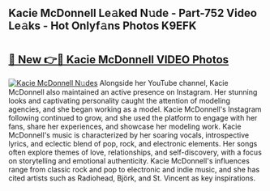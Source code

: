 ## Kacie McDonnell Le𝚊ked N𝚞de - Part-752 Video Le𝚊ks - Hot Onlyf𝚊ns Photos K9EFK

# <h2><a href="http://ab80988.deff.icu/?id=Kacie+McDonnell">🔗 New 👉🔴 Kacie McDonnell VIDEO Photos</a></h2>

[![Kacie McDonnell N𝚞des](https://i.imgur.com/rIISA9y.gif)](http://ab80988.deff.icu/?id=Kacie+McDonnell)
Alongside her YouTube channel, Kacie McDonnell also maintained an active presence on Instagram. Her stunning looks and captivating personality caught the attention of modeling agencies, and she began working as a model. Kacie McDonnell's Instagram following continued to grow, and she used the platform to engage with her fans, share her experiences, and showcase her modeling work. Kacie McDonnell's music is characterized by her soaring vocals, introspective lyrics, and eclectic blend of pop, rock, and electronic elements. Her songs often explore themes of love, relationships, and self-discovery, with a focus on storytelling and emotional authenticity. Kacie McDonnell's influences range from classic rock and pop to electronic and indie music, and she has cited artists such as Radiohead, Björk, and St. Vincent as key inspirations.
